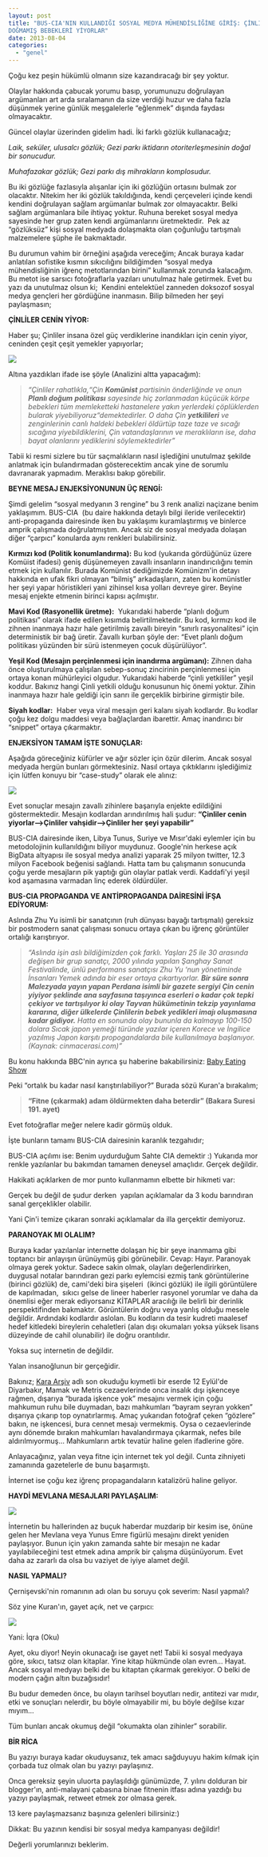 ```yaml
---
layout: post
title: "BUS-CIA'NIN KULLANDIĞI SOSYAL MEDYA MÜHENDİSLİĞİNE GİRİŞ: ÇİNLİLER
DOĞMAMIŞ BEBEKLERİ YİYORLAR"
date: 2013-08-04
categories: 
  - "genel"
---
```


Çoğu kez peşin hükümlü olmanın size kazandıracağı bir şey yoktur. 

  

Olaylar hakkında çabucak yorumu basıp, yorumunuzu doğrulayan argümanları art arda sıralamanın da size verdiği huzur ve daha fazla düşünmek yerine günlük meşgalelerle “eğlenmek” dışında faydası olmayacaktır. 

  

Güncel olaylar üzerinden gidelim hadi. İki farklı gözlük kullanacağız;

  

_Laik, seküler, ulusalcı gözlük; Gezi parkı iktidarın otoriterleşmesinin doğal bir sonucudur._ 

_Muhafazakar gözlük; Gezi parkı dış mihrakların komplosudur._

  

Bu iki gözlüğe fazlasıyla alışanlar için iki gözlüğün ortasını bulmak zor olacaktır. Nitekim her iki gözlük takıldığında, kendi çerçeveleri içinde kendi kendini doğrulayan sağlam argümanlar bulmak zor olmayacaktır. Belki sağlam argümanlara bile ihtiyaç yoktur. Ruhuna bereket sosyal medya sayesinde her grup zaten kendi argümanlarını üretmektedir.  Pek az “gözlüksüz” kişi sosyal medyada dolaşmakta olan çoğunluğu tartışmalı malzemelere şüphe ile bakmaktadır.

  

Bu durumun vahim bir örneğini aşağıda vereceğim; Ancak buraya kadar anlatılan sofistike kısmın sıkıcılığını bildiğimden “sosyal medya mühendisliğinin iğrenç metotlarından birini” kullanmak zorunda kalacağım. Bu metot ise sarsıcı fotoğraflarla yazıları unutulmaz hale getirmek. Evet bu yazı da unutulmaz olsun ki;  Kendini entelektüel zanneden doksozof sosyal medya gençleri her gördüğüne inanmasın. Bilip bilmeden her şeyi paylaşmasın;

  

**ÇİNLİLER CENİN YİYOR:**

  

Haber şu; Çinliler insana özel güç verdiklerine inandıkları için cenin yiyor, ceninden çeşit çeşit yemekler yapıyorlar;

  

[![](/images/33157-cinliler-cenin-mi-yiyor.jpg)](https://suatatan.wordpress.com/wp-content/uploads/2013/08/33157-cinliler-cenin-mi-yiyor.jpg)

  

Altına yazdıkları ifade ise şöyle (Analizini altta yapacağım):

  

> _“Çinliler rahatlıkla,“Çin **Komünist** partisinin önderliğinde ve onun **Planlı doğum** **politikası** sayesinde hiç zorlanmadan küçücük körpe bebekleri tüm memleketteki hastanelere yakın yerlerdeki çöplüklerden bularak yiyebiliyoruz“demektedirler. O daha Çin **yetkilileri** ve zenginlerinin canlı haldeki bebekleri öldürtüp taze taze ve sıcağı sıcağına yiyebildiklerini, Çin vatandaşlarının ve meraklıların ise, daha bayat olanlarını yediklerini söylemektedirler”_

Tabii ki resmi sizlere bu tür saçmalıkların nasıl işlediğini unutulmaz şekilde anlatmak için bulandırmadan gösterecektim ancak yine de sorumlu davranarak yapmadım. Meraklısı bakıp görebilir.

  

**BEYNE MESAJ ENJEKSİYONUNUN ÜÇ RENGİ:**

  

Şimdi gelelim “sosyal medyanın 3 rengine” bu 3 renk analizi naçizane benim yaklaşımım. BUS-CIA  (bu daire hakkında detaylı bilgi ileride verilecektir) anti-propaganda dairesinde iken bu yaklaşımı kuramlaştırmış ve binlerce amprik çalışmada doğrulatmıştım. Ancak siz de sosyal medyada dolaşan diğer “çarpıcı” konularda aynı renkleri bulabilirsiniz.

  

**Kırmızı kod (Politik konumlandırma):** Bu kod (yukarıda gördüğünüz üzere Komüist ifadesi) geniş düşünemeyen zavallı insanların inandırıcılığını temin etmek için kullanılır. Burada Komünist dediğimizde Komünizm'in detayı hakkında en ufak fikri olmayan “bilmiş” arkadaşların, zaten bu komünistler her şeyi yapar höristikleri yani zihinsel kısa yolları devreye girer. Beyine mesaj enjekte etmenin birinci kapısı açılmıştır.

  

**Mavi Kod (Rasyonellik üretme):**  Yukarıdaki haberde “planlı doğum politikası” olarak ifade edilen kısımda belirtilmektedir. Bu kod, kırmızı kod ile zihnen inanmaya hazır hale getirilmiş zavallı bireyin “sınırlı rasyonalitesi” için deterministik bir bağ üretir. Zavallı kurban şöyle der: “Evet planlı doğum politikası yüzünden bir sürü istenmeyen çocuk düşürülüyor”.

  

**Yeşil Kod (Mesajın perçinlenmesi için inandırma argümanı):** Zihnen daha önce oluşturulmaya çalışılan sebep-sonuç zincirinin perçinlenmesi için ortaya konan mühürleyici olgudur. Yukarıdaki haberde “çinli yetkililer” yeşil koddur. Bakınız hangi Çinli yetkili olduğu konusunun hiç önemi yoktur. Zihin inanmaya hazır hale geldiği için sanrı ile gerçeklik birbirine girmiştir bile.

  

**Siyah kodlar:**  Haber veya viral mesajın geri kalanı siyah kodlardır. Bu kodlar çoğu kez dolgu maddesi veya bağlaçlardan ibarettir. Amaç inandırıcı bir “snippet” ortaya çıkarmaktır.

  

**ENJEKSİYON TAMAM İŞTE SONUÇLAR:**

Aşağıda göreceğiniz küfürler ve ağır sözler için özür dilerim. Ancak sosyal medyada hergün bunları görmektesiniz. Nasıl ortaya çıktıklarını işlediğimiz için lütfen konuyu bir “case-study” olarak ele alınız:

  

[![](/images/d6f42-sosyal-medya-okumadan-kufuretme-hastaligi.png)](https://suatatan.wordpress.com/wp-content/uploads/2013/08/d6f42-sosyal-medya-okumadan-kufuretme-hastaligi.png)

  

Evet sonuçlar mesajın zavallı zihinlere başarıyla enjekte edildiğini göstermektedir. Mesajın kodlardan arındırılmış hali şudur: **“Çinliler cenin yiyorlar–>Çinliler vahşidir–>Çinliler her şeyi yapabilir”**

BUS-CIA dairesinde iken, Libya Tunus, Suriye ve Mısır'daki eylemler için bu metodolojinin kullanıldığını biliyor muydunuz. Google'nin herkese açık BigData altyapısı ile sosyal medya analizi yaparak 25 milyon twitter, 12.3 milyon Facebook beğenisi sağlandı. Hatta tam bu çalışmanın sonucunda çoğu yerde mesajların pik yaptığı gün olaylar patlak verdi. Kaddafi'yi yeşil kod aşamasına varmadan linç ederek öldürdüler.

  

**BUS-CIA PROPAGANDA VE ANTİPROPAGANDA DAİRESİNİ İFŞA EDİYORUM:**

  

Aslında Zhu Yu isimli bir sanatçının (ruh dünyası bayağı tartışmalı) gereksiz bir postmodern sanat çalışması sonucu ortaya çıkan bu iğrenç görüntüler ortalığı karıştırıyor.

  

> _“Aslında işin aslı bildiğimizden çok farklı. Yaşları 25 ile 30 arasında değişen bir grup sanatçı, 2000 yılında yapılan Şanghay Sanat Festivalinde, ünlü performans sanatçısı Zhu Yu ‘nun yönetiminde İnsanları Yemek adında bir eser ortaya çıkartıyorlar. **Bir süre sonra Malezyada yayın yapan Perdana isimli bir gazete sergiyi Çin cenin yiyiyor şeklinde ana sayfasına taşıyınca eserleri o kadar çok tepki çekiyor ve tartışılıyor ki olay Tayvan hükümetinin tekzip yayınlama kararına, diğer ülkelerde Çinlilerin bebek yedikleri imajı oluşmasına kadar gidiyor.** Hatta en sonunda olay bununla da kalmayıp 100-150 dolara Sıcak japon yemeği türünde yazılar içeren Korece ve İngilice yazılmış Japon karşıtı propogandalarda bile kullanılmaya başlanıyor. (Kaynak: cinmacerasi.com)”_

  

Bu konu hakkında BBC'nin ayrıca şu haberine bakabilirsiniz: [Baby Eating Show](http://news.bbc.co.uk/2/hi/entertainment/2624797.stm)

  

Peki “ortalık bu kadar nasıl karıştırılabiliyor?” Burada sözü Kuran'a bırakalım;

  

> **“Fitne (çıkarmak) adam öldürmekten daha beterdir” (Bakara Suresi 191. ayet)**

  

Evet fotoğraflar meğer nelere kadir görmüş olduk.

  

İşte bunların tamamı BUS-CIA dairesinin karanlık tezgahıdır;

  

BUS-CIA açılımı ise: Benim uydurduğum Sahte CIA demektir :) Yukarıda mor renkle yazılanlar bu bakımdan tamamen deneysel amaçlıdır. Gerçek değildir.

  

Hakikati açıklarken de mor punto kullanmamın elbette bir hikmeti var: 

  

Gerçek bu değil de şudur derken  yapılan açıklamalar da 3 kodu barındıran sanal gerçeklikler olabilir.

  

Yani Çin'i temize çıkaran sonraki açıklamalar da illa gerçektir demiyoruz.

  

**PARANOYAK MI OLALIM?**

  

Buraya kadar yazılanlar internette dolaşan hiç bir şeye inanmama gibi toptancı bir anlayışın ürünüymüş gibi görünebilir. Cevap: Hayır. Paranoyak olmaya gerek yoktur. Sadece sakin olmak, olayları değerlendirirken, duygusal notalar barındıran gezi parkı eylemcisi ezmiş tank görüntülerine (birinci gözlük) de, cami'deki bira şişeleri  (ikinci gözlük) ile ilgili görüntülere de kapılmadan,  sıkıcı gelse de lineer haberler rasyonel yorumlar ve daha da önemlisi eğer merak ediyorsanız KİTAPLAR aracılığı ile belirli bir derinlik perspektifinden bakmaktır. Görüntülerin doğru veya yanlış olduğu mesele değildir. Ardındaki kodlardır aslolan. Bu kodların da tesir kudreti maalesef hedef kitledeki bireylerin cehaletleri (alan dışı okumaları yoksa yüksek lisans düzeyinde de cahil olunabilir) ile doğru orantılıdır.

Yoksa suç internetin de değildir. 

  

Yalan insanoğlunun bir gerçeğidir. 

  

Bakınız; [Kara Arşiv](http://blog.suatatan.com/2013/07/kara-arsiv-12-eylul-karanlk-yuzu.html#.Uf7R9nBlVWM) adlı son okuduğu kıymetli bir eserde 12 Eylül'de Diyarbakır, Mamak ve Metris cezaevlerinde onca insalık dışı işkenceye rağmen, dışarıya “burada işkence yok” mesajını vermek için çoğu mahkumun ruhu bile duymadan, bazı mahkumları “bayram seyran yokken” dışarıya çıkarıp top oynatırlarmış. Amaç yukarıdan fotoğraf çeken “gözlere” bakın, ne işkencesi, bura cennet mesajı vermekmiş. Oysa o cezaevlerinde aynı dönemde bırakın mahkumları havalandırmaya çıkarmak, nefes bile aldırılmıyormuş… Mahkumların artık tevatür haline gelen ifadlerine göre.

  

Anlayacağınız, yalan veya fitne için internet tek yol değil. Cunta zihniyeti zamanında gazetelerle de bunu başarmıştı. 

  

İnternet ise çoğu kez iğrenç propagandaların katalizörü haline geliyor.

  

**HAYDİ MEVLANA MESAJLARI PAYLAŞALIM:**

[![](/images/226b6-mevlana.jpg)](https://suatatan.wordpress.com/wp-content/uploads/2013/08/226b6-mevlana.jpg)

  

  

İnternetin bu hallerinden az buçuk haberdar muzdarip bir kesim ise, önüne gelen her Mevlana veya Yunus Emre figürlü mesajını direkt yeniden paylaşıyor. Bunun için yakın zamanda sahte bir mesajın ne kadar yayılabileceğini test etmek adına amprik bir çalışma düşünüyorum. Evet daha az zararlı da olsa bu vaziyet de iyiye alamet değil.

  

**NASIL YAPMALI?**

Çernişevski'nin romanının adı olan bu soruyu çok severim: Nasıl yapmalı?

Söz yine Kuran'ın, gayet açık, net ve çarpıcı:

  

[![](/images/32224-ikra.jpg)](https://suatatan.wordpress.com/wp-content/uploads/2013/08/32224-ikra.jpg)

  

Yani: İqra (Oku)

  

Ayet, oku diyor! Neyin okunacağı ise gayet net! Tabii ki sosyal medyaya göre, sıkıcı, tatsız olan kitaplar. Yine kitap hükmünde olan evren… Hayat. Ancak sosyal medyayı belki de bu kitaptan çıkarmak gerekiyor. O belki de modern çağın altın buzağısıdır!

  

Bu budur demeden önce, bu olayın tarihsel boyutları nedir, antitezi var mıdır, etki ve sonuçları nelerdir, bu böyle olmayabilir mi, bu böyle değilse kızar mıyım…

  

Tüm bunları ancak okumuş değil “okumakta olan zihinler” sorabilir.

  

**BİR RİCA**

Bu yazıyı buraya kadar okuduysanız, tek amacı sağduyuyu hakim kılmak için çorbada tuz olmak olan bu yazıyı paylaşınız.   

Onca gereksiz şeyin uluorta paylaşıldığı günümüzde, 7. yılını dolduran bir blogger'ın, anti-malayani çabasına binae fitnenin itfası adına yazdığı bu yazıyı paylaşmak, retweet etmek zor olmasa gerek.

13 kere paylaşmazsanız başınıza gelenleri bilirsiniz:)

  

Dikkat: Bu yazının kendisi bir sosyal medya kampanyası değildir!

  

Değerli yorumlarınızı beklerim.
